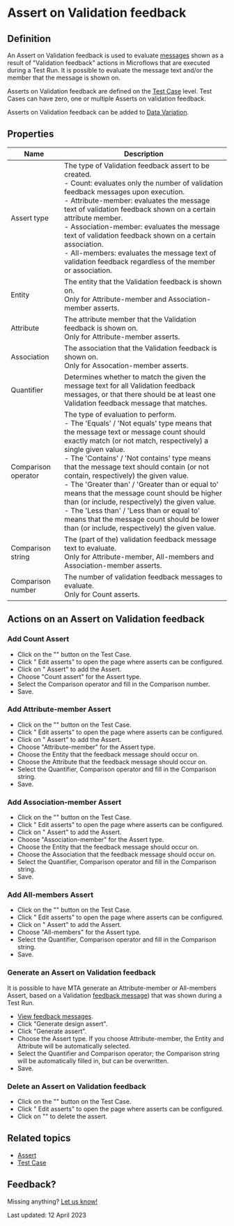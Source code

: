 # Assert on Validation feedback

## Definition

An Assert on Validation feedback is used to evaluate [messages](../feedback-message) shown as a result of "Validation feedback" actions in Microflows that are executed during a Test Run.
It is possible to evaluate the message text and/or the member that the message is shown on.  

Asserts on Validation feedback are defined on the [Test Case](../test-case) level. Test Cases can have zero, one or multiple Asserts on validation feedback.

Asserts on Validation feedback can be added to [Data Variation](../datavariation).


## Properties
| Name                | Description                                                                                                                                                                                                                                                                                                                                                                                                                                                                                                                                                                                                                                                          |
| ------------------- | -------------------------------------------------------------------------------------------------------------------------------------------------------------------------------------------------------------------------------------------------------------------------------------------------------------------------------------------------------------------------------------------------------------------------------------------------------------------------------------------------------------------------------------------------------------------------------------------------------------------------------------------------------------------- |
| Assert type         | The type of Validation feedback assert to be created. <br />  - Count: evaluates only the number of validation feedback messages upon execution. <br />  - Attribute-member: evaluates the message text of validation feedback shown on a certain attribute member. <br />  - Association-member: evaluates the message text of validation feedback shown on a certain association. <br />  - All-members: evaluates the message text of validation feedback regardless of the member or association.                                                                                                                                                                |
| Entity              | The entity that the Validation feedback is shown on. <br />  Only for Attribute-member and Association-member asserts.                                                                                                                                                                                                                                                                                                                                                                                                                                                                                                                                               |
| Attribute           | The attribute member that the Validation feedback is shown on. <br />  Only for Attribute-member asserts.                                                                                                                                                                                                                                                                                                                                                                                                                                                                                                                                                            |
| Association         | The association that the Validation feedback is shown on. <br />  Only for Assocation-member asserts.                                                                                                                                                                                                                                                                                                                                                                                                                                                                                                                                                                |
| Quantifier          | Determines whether to match the given the message text for all Validation feedback messages, or that there should be at least one Validation feedback message that matches.                                                                                                                                                                                                                                                                                                                                                                                                                                                                                          |
| Comparison operator | The type of evaluation to perform. <br />  - The 'Equals' / 'Not equals' type means that the message text or message count should exactly match (or not match, respectively) a single given value. <br />   - The 'Contains' / 'Not contains' type means that the message text should contain (or not contain, respectively) the given value.  <br />   - The 'Greater than' / 'Greater than or equal to' means that the message count should be higher than (or include, respectively) the given value.  <br />   - The 'Less than' / 'Less than or equal to' means that the message count should be lower than (or include, respectively) the given value.  <br /> |
| Comparison string   | The (part of the) validation feedback message text to evaluate. <br />  Only for Attribute-member, All-members and Association-member asserts.                                                                                                                                                                                                                                                                                                                                                                                                                                                                                                                       |
| Comparison number   | The number of validation feedback messages to evaluate. <br /> Only for Count asserts.                                                                                                                                                                                                                                                                                                                                                                                                                                                                                                                                                                               |


## Actions on an Assert on Validation feedback 

### Add Count Assert 
- Click on the "<i class="fas fa-ellipsis"></i>" button on the Test Case. 
- Click "<i class="fal fa-ballot-check"></i> Edit asserts" to open the page where asserts can be configured. 
- Click on "<i class="fal fa-plus-circle"></i> Assert" to add the Assert.
- Choose "Count assert" for the Assert type.
- Select the Comparison operator and fill in the Comparison number.
- Save.
 
### Add Attribute-member Assert 
- Click on the "<i class="fas fa-ellipsis"></i>" button on the Test Case. 
- Click "<i class="fal fa-ballot-check"></i> Edit asserts" to open the page where asserts can be configured. 
- Click on "<i class="fal fa-plus-circle"></i> Assert" to add the Assert.
- Choose "Attribute-member" for the Assert type.
- Choose the Entity that the feedback message should occur on.
- Choose the Attribute that the feedback message should occur on.
- Select the Quantifier, Comparison operator and fill in the Comparison string.
- Save.

### Add Association-member Assert 
- Click on the "<i class="fas fa-ellipsis"></i>" button on the Test Case. 
- Click "<i class="fal fa-ballot-check"></i> Edit asserts" to open the page where asserts can be configured. 
- Click on "<i class="fal fa-plus-circle"></i> Assert" to add the Assert.
- Choose "Association-member" for the Assert type.
- Choose the Entity that the feedback message should occur on.
- Choose the Association that the feedback message should occur on.
- Select the Quantifier, Comparison operator and fill in the Comparison string.
- Save.

### Add All-members Assert 
- Click on the "<i class="fas fa-ellipsis"></i>" button on the Test Case. 
- Click "<i class="fal fa-ballot-check"></i> Edit asserts" to open the page where asserts can be configured. 
- Click on "<i class="fal fa-plus-circle"></i> Assert" to add the Assert.
- Choose "All-members" for the Assert type.
- Select the Quantifier, Comparison operator and fill in the Comparison string.
- Save.

### Generate an Assert on Validation feedback 

It is possible to have MTA generate an Attribute-member or All-members Assert, based on a Validation [feedback message](../feedback-message)) that was shown during a Test Run.

- [View feedback messages](../feedback-message#view-feedback-messages).
- Click "Generate design assert".
- Click "Generate assert".
- Choose the Assert type. If you choose Attribute-member, the Entity and Attribute will be automatically selected.
- Select the Quantifier and Comparison operator; the Comparison string will be automatically filled in, but can be overwritten.
- Save.

### Delete an Assert on Validation feedback 

- Click on the "<i class="fas fa-ellipsis"></i>" button on the Test Case. 
- Click "<i class="fal fa-ballot-check"></i> Edit asserts" to open the page where asserts can be configured. 
- Click on "<i class="fas fa-trash-alt"></i>" to delete the assert.

## Related topics
- [Assert](../Assert/)
- [Test Case](../test-case)

## Feedback?
Missing anything? [Let us know!](mailto:support@menditect.com)

Last updated: 12 April 2023